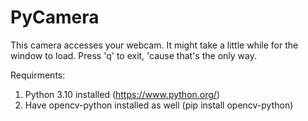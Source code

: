 # PyCamera
This camera accesses your webcam. It might take a little while for the window to load.
Press 'q' to exit, 'cause that's the only way.

Requirments:

1) Python 3.10 installed (https://www.python.org/)
2) Have opencv-python installed as well (pip install opencv-python)
